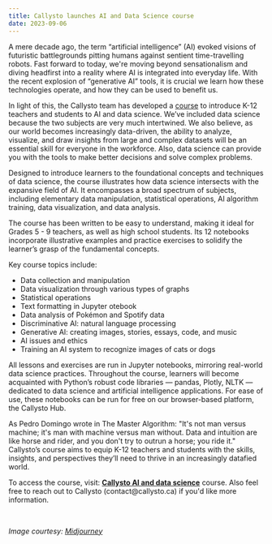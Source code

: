 ```yaml
---
title: Callysto launches AI and Data Science course
date: 2023-09-06
---
```

<p>A mere decade ago, the term “artificial intelligence” (AI) evoked visions of futuristic battlegrounds pitting humans against sentient time-travelling robots. Fast forward to today, we're moving beyond sensationalism and diving headfirst into a reality where AI is integrated into everyday life. With the recent explosion of “generative AI” tools, it is crucial we learn how these technologies operate, and how they can be used to benefit us.</p>
<p>In light of this, the Callysto team has developed a <a href="https://github.com/callysto/data-science-and-artificial-intelligence/tree/9abc72be47ff3a5d71fdbed4a6568319e733388b" target="_blank" rel="noopener">course</a> to introduce K-12 teachers and students to AI and data science. We’ve included data science because the two subjects are very much intertwined. We also believe, as our world becomes increasingly data-driven, the ability to analyze, visualize, and draw insights from large and complex datasets will be an essential skill for everyone in the workforce. Also, data science can provide you with the tools to make better decisions and solve complex problems.</p>
<p>Designed to introduce learners to the foundational concepts and techniques of data science, the course illustrates how data science intersects with the expansive field of AI. It encompasses a broad spectrum of subjects, including elementary data manipulation, statistical operations, AI algorithm training, data visualization, and data analysis.</p>
<p>The course has been written to be easy to understand, making it ideal for Grades 5 - 9 teachers, as well as high school students. Its 12 notebooks incorporate illustrative examples and practice exercises to solidify the learner’s grasp of the fundamental concepts.</p>
<p>Key course topics include:</p>
<ul>
<li>Data collection and manipulation</li>
<li>Data visualization through various types of graphs</li>
<li>Statistical operations</li>
<li>Text formatting in Jupyter otebook</li>
<li>Data analysis of Pokémon and Spotify data</li>
<li>Discriminative AI: natural language processing</li>
<li>Generative AI: creating images, stories, essays, code, and music</li>
<li>AI issues and ethics</li>
<li>Training an AI system to recognize images of cats or dogs</li>
</ul>
<p>All lessons and exercises are run in Jupyter notebooks, mirroring real-world data science practices. Throughout the course, learners will become acquainted with Python’s robust code libraries — pandas, Plotly, NLTK — dedicated to data science and artificial intelligence applications. For ease of use, these notebooks can be run for free on our browser-based platform, the Callysto Hub.</p>
<p>As Pedro Domingo wrote in The Master Algorithm: "It's not man versus machine; it's man with machine versus man without. Data and intuition are like horse and rider, and you don't try to outrun a horse; you ride it." Callysto’s course aims to equip K-12 teachers and students with the skills, insights, and perspectives they’ll need to thrive in an increasingly datafied world.</p>
<p>To access the course, visit: <a href="https://bit.ly/callysto-ds-ai-course" target="_blank" rel="noopener"><strong>Callysto AI and data science</strong></a> course. Also feel free to reach out to Callysto (contact@callysto.ca) if you'd like more information.</p>
<p>&nbsp;</p>
<p><em>Image courtesy: <a href="https://docs.midjourney.com/" target="_blank" rel="noopener">Midjourney</a></em></p>